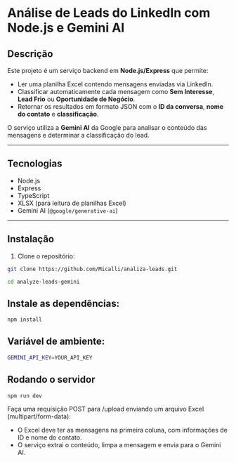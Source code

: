 # Análise de Leads do LinkedIn com Node.js e Gemini AI

## Descrição

Este projeto é um serviço backend em **Node.js/Express** que permite:

- Ler uma planilha Excel contendo mensagens enviadas via LinkedIn.
- Classificar automaticamente cada mensagem como **Sem Interesse**, **Lead Frio** ou **Oportunidade de Negócio**.
- Retornar os resultados em formato JSON com o **ID da conversa**, **nome do contato** e **classificação**.

O serviço utiliza a **Gemini AI** da Google para analisar o conteúdo das mensagens e determinar a classificação do lead.

---

## Tecnologias

- Node.js
- Express
- TypeScript
- XLSX (para leitura de planilhas Excel)
- Gemini AI (`@google/generative-ai`)

---

## Instalação

1. Clone o repositório:

```bash
git clone https://github.com/Micalli/analiza-leads.git

cd analyze-leads-gemini
```
## Instale as dependências:

```bash
npm install
```

## Variável de ambiente:
```bash
GEMINI_API_KEY=YOUR_API_KEY
```
## Rodando o servidor

```bash
npm run dev
```

Faça uma requisição POST para /upload enviando um arquivo Excel (multipart/form-data):
- O Excel deve ter as mensagens na primeira coluna, com informações de ID e nome do contato.
- O serviço extrai o conteúdo, limpa a mensagem e envia para o Gemini AI.

